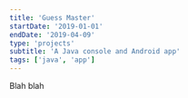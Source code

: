 ```yaml
---
title: 'Guess Master'
startDate: '2019-01-01'
endDate: '2019-04-09'
type: 'projects'
subtitle: 'A Java console and Android app'
tags: ['java', 'app']
---
```


Blah blah
